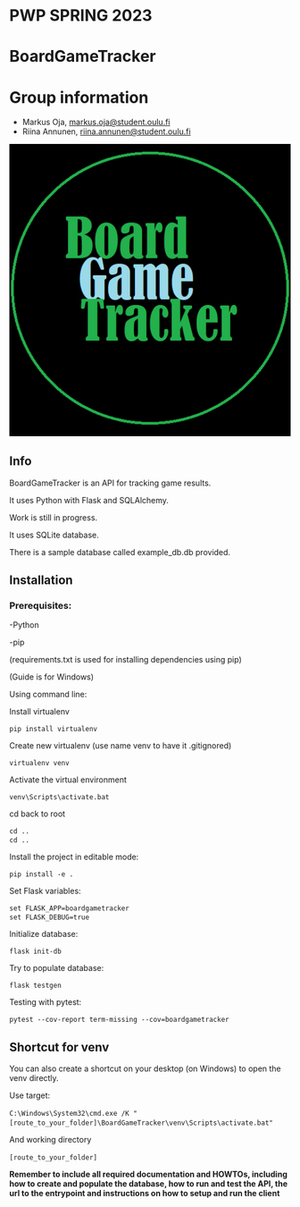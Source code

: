 # PWP SPRING 2023

# BoardGameTracker
# Group information
* Markus Oja, markus.oja@student.oulu.fi
* Riina Annunen, riina.annunen@student.oulu.fi

![BGTlogo](https://github.com/oja89/BoardGameTracker/blob/master/media/BGT.png)

## Info
BoardGameTracker is an API for tracking game results.

It uses Python with Flask and SQLAlchemy.

Work is still in progress.

It uses SQLite database.

There is a sample database called example_db.db provided.

## Installation 

### Prerequisites:
-Python

-pip

(requirements.txt is used for installing dependencies using pip)

(Guide is for Windows)

Using command line:

Install virtualenv
```
pip install virtualenv
```

Create new virtualenv
(use name venv to have it .gitignored)
```
virtualenv venv
```

Activate the virtual environment
```
venv\Scripts\activate.bat
```

cd back to root
```
cd ..
cd ..
```

Install the project in editable mode:
```
pip install -e .
```

Set Flask variables:
```
set FLASK_APP=boardgametracker
set FLASK_DEBUG=true
```

Initialize database:
```
flask init-db
```

Try to populate database:
```
flask testgen
```

Testing with pytest:
```
pytest --cov-report term-missing --cov=boardgametracker
```

## Shortcut for venv

You can also create a shortcut on your desktop (on Windows) to open the venv directly.

Use target:

`C:\Windows\System32\cmd.exe /K "[route_to_your_folder]\BoardGameTracker\venv\Scripts\activate.bat"`

And working directory 

`[route_to_your_folder]`






__Remember to include all required documentation and HOWTOs, including how to create and populate the database, how to run and test the API, the url to the entrypoint and instructions on how to setup and run the client__



